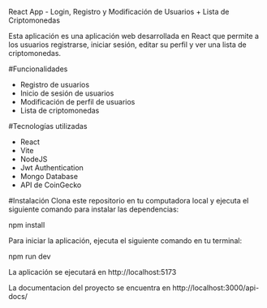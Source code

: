 React App - Login, Registro y Modificación de Usuarios + Lista de Criptomonedas

Esta aplicación es una aplicación web desarrollada en React que permite a los usuarios registrarse, iniciar sesión, editar su perfil y ver una lista de criptomonedas.

#Funcionalidades
- Registro de usuarios
- Inicio de sesión de usuarios
- Modificación de perfil de usuarios
- Lista de criptomonedas

#Tecnologías utilizadas
- React
- Vite
- NodeJS
- Jwt Authentication
- Mongo Database
- API de CoinGecko

#Instalación
Clona este repositorio en tu computadora local y ejecuta el siguiente comando para instalar las dependencias:

npm install

Para iniciar la aplicación, ejecuta el siguiente comando en tu terminal:

npm run dev

La aplicación se ejecutará en http://localhost:5173

La documentacion del proyecto se encuentra en http://localhost:3000/api-docs/